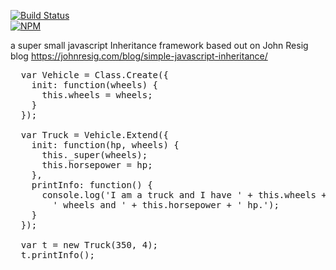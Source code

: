 [![Build Status](https://travis-ci.org/souparno/Class.js.svg?branch=master)](https://travis-ci.org/souparno/Class.js)
<br/>
[![NPM](https://nodei.co/npm/@bonnie/class.png?downloads=true)](https://nodei.co/npm/@bonnie/class/)

a super small javascript Inheritance framework based out on John Resig blog https://johnresig.com/blog/simple-javascript-inheritance/

<pre>
  var Vehicle = Class.Create({
    init: function(wheels) {
      this.wheels = wheels;
    }
  });

  var Truck = Vehicle.Extend({
    init: function(hp, wheels) {
      this._super(wheels);
      this.horsepower = hp;
    },
    printInfo: function() {
      console.log('I am a truck and I have ' + this.wheels +
        ' wheels and ' + this.horsepower + ' hp.');
    }
  });
  
  var t = new Truck(350, 4);
  t.printInfo();
</pre>
